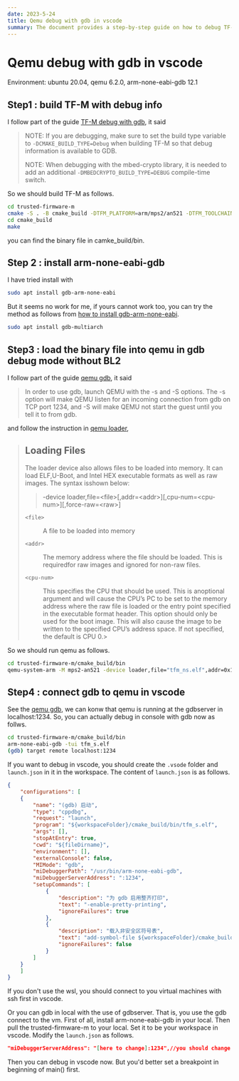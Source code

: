 ```yaml
---
date: 2023-5-24
title: Qemu debug with gdb in vscode
summary: The document provides a step-by-step guide on how to debug TF-M (Trusted Firmware-M) using QEMU and GDB in Visual Studio Code on Ubuntu 20.04. 
---
```

# Qemu debug with gdb in vscode

Environment: ubuntu 20.04, qemu 6.2.0, arm-none-eabi-gdb 12.1

## **Step1** : build TF-M with debug info

I follow part of the guide [TF-M debug with gdb], it said

>NOTE: If you are debugging, make sure to set the build type variable to `-DCMAKE_BUILD_TYPE=Debug` when building TF-M so that debug information is available to GDB.
>
>NOTE: When debugging with the mbed-crypto library, it is needed to add an additional `-DMBEDCRYPTO_BUILD_TYPE=DEBUG` compile-time switch.

So we should build TF-M as follows.

```bash
cd trusted-firmware-m
cmake -S . -B cmake_build -DTFM_PLATFORM=arm/mps2/an521 -DTFM_TOOLCHAIN_FILE=toolchain_GNUARM.cmake -DTEST_NS=ON -DTEST_S=ON -DTFM_PSA_API=ON -DBL2=OFF -DCMAKE_BUILD_TYPE=Debug -DMBEDCRYPTO_BUILD_TYPE=DEBUG
cd cmake_build
make
```

you can find the binary file in camke_build/bin.

## **Step 2** : install arm-none-eabi-gdb

I have tried install with

```bash
sudo apt install gdb-arm-none-eabi
```

But it seems no work for me, if yours cannot work too, you can try the method as follows from [how to install gdb-arm-none-eabi].

```bash
sudo apt install gdb-multiarch
```

## **Step3** : load the binary file into qemu in gdb debug mode without BL2

I follow part of the guide [qemu gdb], it said

>In order to use gdb, launch QEMU with the -s and -S options. The -s option will make QEMU listen for an incoming connection from gdb on TCP port 1234, and -S will make QEMU not start the guest until you tell it to from gdb.

and follow the instruction in [qemu loader], 

><div class="section" id="loading-files">
><h2>Loading Files</a></h2>
><p>The loader device also allows files to be loaded into memory. It can load ELF,U-Boot, and Intel HEX executable formats as well as raw images.  The syntax isshown below:</p>
><blockquote>
><div><p>-device loader,file=&lt;file&gt;[,addr=&lt;addr&gt;][,cpu-num=&lt;cpu-num&gt;][,force-raw=&lt;raw&gt;]</p>
></div></blockquote>
><dl class="simple">
><dt><code class="docutils literal notranslate"><span class="pre">&lt;file&gt;</span></code></dt><dd><p>A file to be loaded into memory</p>
></dd>
><dt><code class="docutils literal notranslate"><span class="pre">&lt;addr&gt;</span></code></dt><dd><p>The memory address where the file should be loaded. This is requiredfor raw images and ignored for non-raw files.</p>
></dd>
><dt><code class="docutils literal notranslate"><span class="pre">&lt;cpu-num&gt;</span></code></dt><dd><p>This specifies the CPU that should be used. This is anoptional argument and will cause the CPU’s PC to be set to the memory address where the raw file is loaded or the entry point specified in the executable format header. This option should only be used for the boot image. This will also cause the image to be written to the specified CPU’s address space. If not specified, the default is CPU 0.></p>


So we should run qemu as follows.

```bash
cd trusted-firmware-m/cmake_build/bin
qemu-system-arm -M mps2-an521 -device loader,file="tfm_ns.elf",addr=0x10056c -device loader,file="tfm_s.elf",addr=0x10009e18,cpu-num=0 -serial stdio -display none -s -S
```

## **Step4** : connect gdb to qemu in vscode

See the [qemu gdb], we can konw that qemu is running at the gdbserver in localhost:1234. So, you can actually debug in console with gdb now as follws.

```bash
cd trusted-firmware-m/cmake_build/bin
arm-none-eabi-gdb -tui tfm_s.elf
(gdb) target remote localhost:1234
```

If you want to debug in vscode, you should create the `.vsode` folder  and `launch.json` in it in the workspace. The content of `launch.json` is as follows.

```json
{
    "configurations": [
    {
        "name": "(gdb) 启动",
        "type": "cppdbg",
        "request": "launch",
        "program": "${workspaceFolder}/cmake_build/bin/tfm_s.elf",
        "args": [],
        "stopAtEntry": true,
        "cwd": "${fileDirname}",
        "environment": [],
        "externalConsole": false,
        "MIMode": "gdb",
        "miDebuggerPath": "/usr/bin/arm-none-eabi-gdb",
        "miDebuggerServerAddress": ":1234",
        "setupCommands": [
            {
                "description": "为 gdb 启用整齐打印",
                "text": "-enable-pretty-printing",
                "ignoreFailures": true
            },
            {
                "description": "载入非安全区符号表",
                "text": "add-symbol-file ${workspaceFolder}/cmake_build/bin/tfm_ns.elf 0x10056c",
                "ignoreFailures": false
            }
        ]
    }
    ]
}
```

If you don't use the wsl, you should connect to you virtual machines with ssh first in vscode.

Or you can gdb in local with the use of gdbserver. That is, you use the gdb connect to the vm. First of all, install arm-none-eabi-gdb in your local. Then pull the trusted-firmware-m to your local. Set it to be your workspace in vscode. Modify the `launch.json` as follows.

```json
"miDebuggerServerAddress": "[here to change]:1234",//you should change it to your vm's ip
```

Then you can debug in vscode now. But you'd better set a breakpoint in beginning of main() first.

[TF-M debug with gdb]: <https://tf-m-user-guide.trustedfirmware.org/platform/nxp/lpcxpresso55s69/README.html>

[how to install gdb-arm-none-eabi]: <https://askubuntu.com/questions/1031103/how-can-i-install-gdb-arm-none-eabi-on-ubuntu-18-04-bionic-beaver>

[qemu gdb]: <https://www.qemu.org/docs/master/system/gdb.html>

[qemu loader]: <https://qemu-project.gitlab.io/qemu/system/generic-loader.html>
